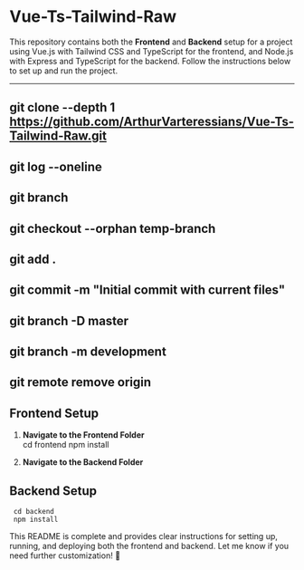 # Vue-Ts-Tailwind-Raw

This repository contains both the **Frontend** and **Backend** setup for a project using Vue.js with Tailwind CSS and TypeScript for the frontend, and Node.js with Express and TypeScript for the backend. Follow the instructions below to set up and run the project.

---

git clone --depth 1 <https://github.com/ArthurVarteressians/Vue-Ts-Tailwind-Raw.git>
---
git log --oneline
---
git branch
---
git checkout --orphan temp-branch
---
git add .
---
git commit -m "Initial commit with current files"
---
git branch -D master
---
git branch -m development
---
git remote remove origin
---
## Frontend Setup

1. **Navigate to the Frontend Folder**  
     cd frontend
     npm install

2. **Navigate to the Backend Folder**  

## Backend Setup
     cd backend
     npm install


This README is complete and provides clear instructions for setting up, running, and deploying both the frontend and backend. Let me know if you need further customization! 🚀





